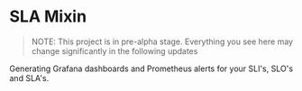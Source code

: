 # SLA Mixin

>NOTE: This project is in pre-alpha stage. Everything you see here may change significantly in the following updates


Generating Grafana dashboards and Prometheus alerts for your SLI's, SLO's and SLA's.


